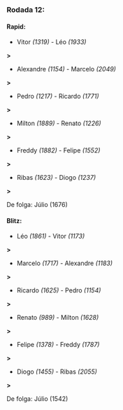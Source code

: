 ### Rodada 12:

#### Rapid:

* Vitor *(1319)*     -     Léo *(1933)*

 **>** 
* Alexandre *(1154)*     -     Marcelo *(2049)*

 **>** 
* Pedro *(1217)*     -     Ricardo *(1771)*

 **>** 
* Milton *(1889)*     -     Renato *(1226)*

 **>** 
* Freddy *(1882)*     -     Felipe *(1552)*

 **>** 
* Ribas *(1623)*     -     Diogo *(1237)*

 **>** 

De folga: Júlio (1676)

#### Blitz:

* Léo *(1861)*     -     Vitor *(1173)*

 **>** 
* Marcelo *(1717)*     -     Alexandre *(1183)*

 **>** 
* Ricardo *(1625)*     -     Pedro *(1154)*

 **>** 
* Renato *(989)*     -     Milton *(1628)*

 **>** 
* Felipe *(1378)*     -     Freddy *(1787)*

 **>** 
* Diogo *(1455)*     -     Ribas *(2055)*

 **>** 

De folga: Júlio (1542)

